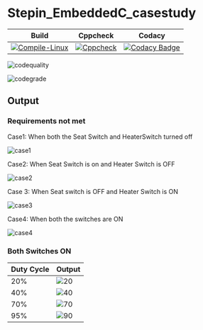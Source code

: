 # Stepin_EmbeddedC_casestudy


| Build                                                                                                                                                                                                    | Cppcheck                                                                                                                                                                                                         | Codacy                                                                                                                                                                                                                                                                                                 |
|----------------------------------------------------------------------------------------------------------------------------------------------------------------------------------------------------------|------------------------------------------------------------------------------------------------------------------------------------------------------------------------------------------------------------------|--------------------------------------------------------------------------------------------------------------------------------------------------------------------------------------------------------------------------------------------------------------------------------------------------------|
|[![Compile-Linux](https://github.com/vinayaka-sm/Stepin_EmbeddedC_casestudy/actions/workflows/Compile.yml/badge.svg)](https://github.com/vinayaka-sm/Stepin_EmbeddedC_casestudy/actions/workflows/Compile.yml) | [![Cppcheck](https://github.com/vinayaka-sm/Stepin_EmbeddedC_casestudy/actions/workflows/Codequality.yml/badge.svg)](https://github.com/vinayaka-sm/Stepin_EmbeddedC_casestudy/actions/workflows/Codequality.yml)| [![Codacy Badge](https://app.codacy.com/project/badge/Grade/1fd3efcbf39547c68fae388675712727)](https://www.codacy.com/gh/vinayaka-sm/Stepin_EmbeddedC_casestudy/dashboard?utm_source=github.com&amp;utm_medium=referral&amp;utm_content=vinayaka-sm/Stepin_EmbeddedC_casestudy&amp;utm_campaign=Badge_Grade) |

![codequality](https://www.code-inspector.com/project/28812/score/svg)

![codegrade](https://www.code-inspector.com/project/28812/status/svg)

## Output

### Requirements not met

 Case1: When both the Seat Switch and HeaterSwitch turned off                  

![case1](https://user-images.githubusercontent.com/57322769/133645212-f78104c4-b9ea-4b8e-9624-91f78b65f22d.png) 

Case2: When Seat Switch is on and Heater Switch is OFF

![case2](https://user-images.githubusercontent.com/57322769/133645215-214dd3c0-8651-417a-a1f8-a2f83772e531.png)

Case 3: When Seat switch is OFF and Heater Switch is ON

![case3](https://user-images.githubusercontent.com/57322769/133652006-160f6547-dda1-49af-816e-1065d5fb4f5f.png)

Case4: When both the switches are ON

![case4](https://user-images.githubusercontent.com/57322769/133645220-76e9c3ea-f97c-446f-8529-a4bd68d911ea.png) 

### Both Switches ON

| Duty Cycle | Output                              | 
|------------|-------------------------------------|
| 20%        | ![20](https://user-images.githubusercontent.com/57322769/133645222-3ddde51a-e634-4c18-9dd8-ef50cb6a59e2.png) | 
| 40%        | ![40](https://user-images.githubusercontent.com/57322769/133645202-3eef8e2d-1bef-427d-b15e-d0aa27fa822f.png) | 
| 70%        | ![70](https://user-images.githubusercontent.com/57322769/133645206-9f92c0a2-edae-456c-bcdd-4f7597c6e4aa.png) | 
| 95%        |![90](https://user-images.githubusercontent.com/57322769/133645208-51a9b7a5-84e9-442b-99d6-79434a237a15.png) | 
